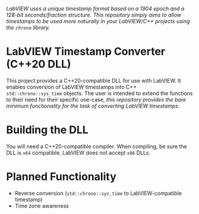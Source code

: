 *LabVIEW uses a unique timestamp format based on a 1904 epoch and a 128-bit seconds/fraction structure. This repository simply aims to allow timestamps to be used more naturally in your LabVIEW/C++ projects using the `chrono` library.*

# LabVIEW Timestamp Converter (C++20 DLL)

This project provides a C++20-compatible DLL for use with LabVIEW. It enables conversion of LabVIEW timestamps into C++ `std::chrono::sys_time` objects. The user is intended to extend the functions to their need for their specific use-case, *this repository provides the bare minimum functionality for the task of converting LabVIEW timestamps*.


# Building the DLL

You will need a C++20-compatible compiler.
When compiling, be sure the DLL is `x64` compatible. LabVIEW does not accept `x86` DLLs.


# Planned Functionality

- Reverse conversion (`std::chrono::sys_time` to LabVIEW-compatible timestamp)
- Time zone awareness
